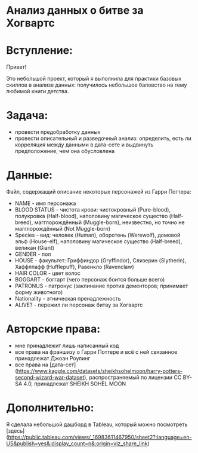 # Анализ данных о битве за Хогвартс

# Вступление:

Привет!

Это небольшой проект, который я выполнила для практики базовых скиллов в анализе данных: получилось небольшое баловство на тему любимой книги детства. 

# Задача:

- провести предобработку данных
- провести описательный и разведочный анализ: определить, есть ли корреляция между данными в дата-сете и выдвинуть предположение, чем она обусловлена

# Данные:

Файл, содержащий описание некоторых персонажей из Гарри Поттера:
- NAME - имя персонажа
- BLOOD STATUS - чистота крови: чистокровный (Pure-blood), полукровка (Half-blood), наполовину магическое существо (Half-breed), магглорождённый (Muggle-born), неизвестно, но точно не магглорождённый (Not Muggle-born)
- Species - вид: человек (Human), оборотень (Werewolf), домовой эльф (House-elf), наполовину магическое существо (Half-breed), великан (Giant)
- GENDER - пол
- HOUSE - факультет: Гриффиндор (Gryffindor), Слизерин (Slytherin), Хаффлпафф (Hufflepuff), Равенкло (Ravenclaw)
- HAIR COLOR - цвет волос
- BOGGART - боггарт (чего персонаж боится больше всего)
- PATRONUS - патронус (заклинание против дементоров; принимает форму животного)
- Nationality - этническая пренадлежность
- ALIVE? - пережил ли персонаж битву за Хогвартс

# Авторские права:

- мне принадлежит лишь написанный код
- все права на франшизу о Гарри Поттере и всё с ней связанное принадлежат Джоан Роулинг
- все права на [дата-сет] (https://www.kaggle.com/datasets/sheikhsohelmoon/harry-potters-second-wizard-war-dataset), распространяемый по лицензии CC BY-SA 4.0, принадлежат SHEIKH SOHEL MOON

# Дополнительно:

Я сделала небольшой дашборд в Tableau, который можно посмотреть [здесь] (https://public.tableau.com/views/_16983611467950/sheet2?:language=en-US&publish=yes&:display_count=n&:origin=viz_share_link)
